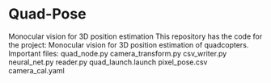 # Quad-Pose
Monocular vision for 3D position estimation
This repository has the code for the project: Monocular vision for 3D position estimation of quadcopters.
Important files:
  quad_node.py
  camera_transform.py
  csv_writer.py
  neural_net.py
  reader.py
  quad_launch.launch
  pixel_pose.csv
  camera_cal.yaml
  
